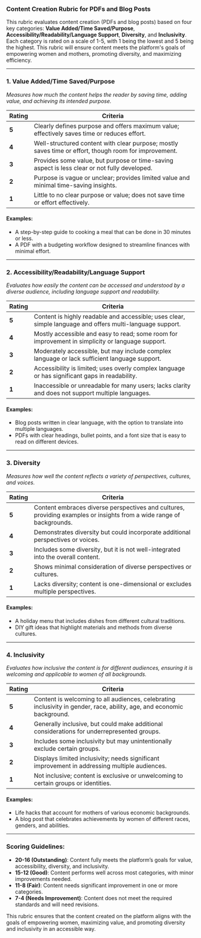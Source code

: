 ### Content Creation Rubric for PDFs and Blog Posts

This rubric evaluates content creation (PDFs and blog posts) based on four key categories: **Value Added/Time Saved/Purpose**, **Accessibility/Readability/Language Support**, **Diversity**, and **Inclusivity**. Each category is rated on a scale of 1-5, with 1 being the lowest and 5 being the highest. This rubric will ensure content meets the platform's goals of empowering women and mothers, promoting diversity, and maximizing efficiency.

---

### 1. **Value Added/Time Saved/Purpose**  
*Measures how much the content helps the reader by saving time, adding value, and achieving its intended purpose.*

| **Rating** | **Criteria**                                                                                  |
|------------|------------------------------------------------------------------------------------------------|
| **5**      | Clearly defines purpose and offers maximum value; effectively saves time or reduces effort.     |
| **4**      | Well-structured content with clear purpose; mostly saves time or effort, though room for improvement. |
| **3**      | Provides some value, but purpose or time-saving aspect is less clear or not fully developed.     |
| **2**      | Purpose is vague or unclear; provides limited value and minimal time-saving insights.           |
| **1**      | Little to no clear purpose or value; does not save time or effort effectively.                  |

#### **Examples**:
- A step-by-step guide to cooking a meal that can be done in 30 minutes or less.
- A PDF with a budgeting workflow designed to streamline finances with minimal effort.
  
---

### 2. **Accessibility/Readability/Language Support**  
*Evaluates how easily the content can be accessed and understood by a diverse audience, including language support and readability.*

| **Rating** | **Criteria**                                                                                  |
|------------|------------------------------------------------------------------------------------------------|
| **5**      | Content is highly readable and accessible; uses clear, simple language and offers multi-language support. |
| **4**      | Mostly accessible and easy to read; some room for improvement in simplicity or language support.|
| **3**      | Moderately accessible, but may include complex language or lack sufficient language support.    |
| **2**      | Accessibility is limited; uses overly complex language or has significant gaps in readability.  |
| **1**      | Inaccessible or unreadable for many users; lacks clarity and does not support multiple languages. |

#### **Examples**:
- Blog posts written in clear language, with the option to translate into multiple languages.
- PDFs with clear headings, bullet points, and a font size that is easy to read on different devices.
  
---

### 3. **Diversity**  
*Measures how well the content reflects a variety of perspectives, cultures, and voices.*

| **Rating** | **Criteria**                                                                                  |
|------------|------------------------------------------------------------------------------------------------|
| **5**      | Content embraces diverse perspectives and cultures, providing examples or insights from a wide range of backgrounds. |
| **4**      | Demonstrates diversity but could incorporate additional perspectives or voices.                |
| **3**      | Includes some diversity, but it is not well-integrated into the overall content.                |
| **2**      | Shows minimal consideration of diverse perspectives or cultures.                               |
| **1**      | Lacks diversity; content is one-dimensional or excludes multiple perspectives.                 |

#### **Examples**:
- A holiday menu that includes dishes from different cultural traditions.
- DIY gift ideas that highlight materials and methods from diverse cultures.

---

### 4. **Inclusivity**  
*Evaluates how inclusive the content is for different audiences, ensuring it is welcoming and applicable to women of all backgrounds.*

| **Rating** | **Criteria**                                                                                  |
|------------|------------------------------------------------------------------------------------------------|
| **5**      | Content is welcoming to all audiences, celebrating inclusivity in gender, race, ability, age, and economic background. |
| **4**      | Generally inclusive, but could make additional considerations for underrepresented groups.     |
| **3**      | Includes some inclusivity but may unintentionally exclude certain groups.                      |
| **2**      | Displays limited inclusivity; needs significant improvement in addressing multiple audiences.   |
| **1**      | Not inclusive; content is exclusive or unwelcoming to certain groups or identities.            |

#### **Examples**:
- Life hacks that account for mothers of various economic backgrounds.
- A blog post that celebrates achievements by women of different races, genders, and abilities.

---

### Scoring Guidelines:
- **20-16 (Outstanding)**: Content fully meets the platform’s goals for value, accessibility, diversity, and inclusivity.
- **15-12 (Good)**: Content performs well across most categories, with minor improvements needed.
- **11-8 (Fair)**: Content needs significant improvement in one or more categories.
- **7-4 (Needs Improvement)**: Content does not meet the required standards and will need revisions.

This rubric ensures that the content created on the platform aligns with the goals of empowering women, maximizing value, and promoting diversity and inclusivity in an accessible way.